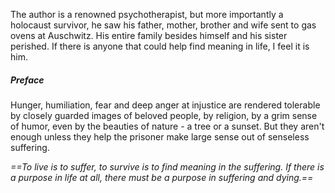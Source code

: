 The author is a renowned psychotherapist, but more importantly a holocaust survivor, he saw his father, mother, brother and wife sent to gas ovens at Auschwitz. His entire family besides himself and his sister perished. If there is anyone that could help find meaning in life, I feel it is him.

##### Preface
Hunger, humiliation, fear and deep anger at injustice are rendered tolerable by closely guarded images of beloved people, by religion, by a grim sense of humor, even by the beauties of nature - a tree or a sunset. But they aren't enough unless they help the prisoner make large sense out of senseless suffering.

*==To live is to suffer, to survive is to find meaning in the suffering. If there is a purpose in life at all, there must be a purpose in suffering and dying.==*

